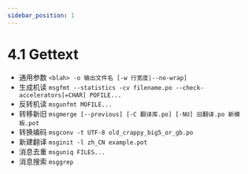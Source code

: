 ```yaml
---
sidebar_position: 1
---
```


# 4.1 Gettext

- 通用参数 `<blah> -o 输出文件名 [-w 行宽度|--no-wrap]`
- 生成机读 `msgfmt --statistics -cv filename.po --check-accelerators[=CHAR] POFILE...`
- 反转机读 `msgunfmt MOFILE...`
- 转移新旧 `msgmerge [--previous] [-C 翻译库.po] [-NU] 旧翻译.po 新模板.pot`
- 转换编码 `msgconv -t UTF-8 old_crappy_big5_or_gb.po`
- 新建翻译 `msginit -l zh_CN example.pot`
- 消息去重 `msguniq FILES...`
- 消息搜索 `msggrep`
